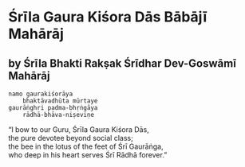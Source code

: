 # Śrīla Gaura Kiśora Dās Bābājī Mahārāj

## by Śrīla Bhakti Rakṣak Śrīdhar Dev-Goswāmī Mahārāj

    namo gaurakiśorāya
        bhaktāvadhūta mūrtaye
    gaurāṅghri padma-bhṛṅgāya
        rādhā-bhāva-niṣeviṇe

“I bow to our Guru, Śrīla Gaura Kiśora Dās,\
the pure devotee beyond social class;\
the bee in the lotus of the feet of Śrī Gaurāṅga,\
who deep in his heart serves Śrī Rādhā forever.”

